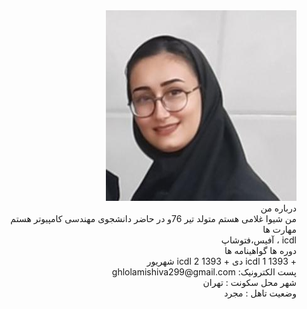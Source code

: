 
 <div dir="rtl">
 <img src="pic.jpg">
 <br>
 درباره من
 <br>
  من شیوا غلامی هستم متولد تیر 76و در حاضر دانشجوی مهندسی کامپیوتر هستم
 <br>
 مهارت ها
 <br>
icdl ، آفیس،فتوشاپ
 <br>
 دوره ها گواهینامه ها
 <br>
 + icdl 1  1393 دی
 + icdl 2 1393 شهریور
 <br>
 پست الکترونیک: ghlolamishiva299@gmail.com
 <br>
 شهر محل سکونت : تهران
 <br>
 وضعیت تاهل : مجرد
 </div>


